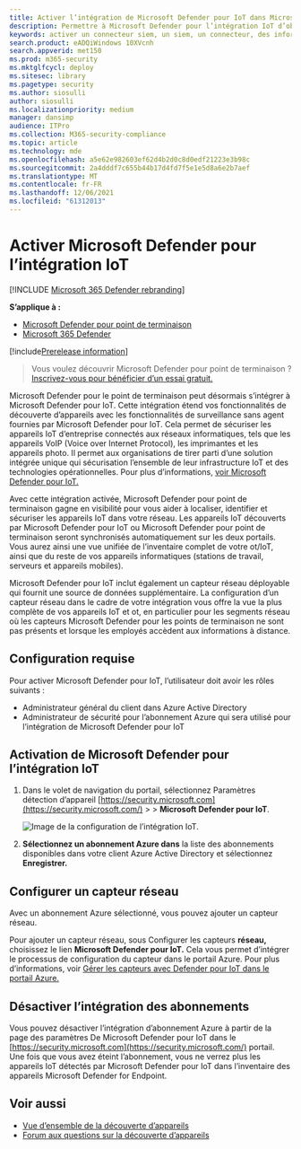 ```yaml
---
title: Activer l’intégration de Microsoft Defender pour IoT dans Microsoft Defender pour endpoint
description: Permettre à Microsoft Defender pour l’intégration IoT d’obtenir une visibilité axée sur les appareils IoT/OT dans les zones du réseau où MDE n’est pas déployé
keywords: activer un connecteur siem, un siem, un connecteur, des informations de sécurité et des événements
search.product: eADQiWindows 10XVcnh
search.appverid: met150
ms.prod: m365-security
ms.mktglfcycl: deploy
ms.sitesec: library
ms.pagetype: security
ms.author: siosulli
author: siosulli
ms.localizationpriority: medium
manager: dansimp
audience: ITPro
ms.collection: M365-security-compliance
ms.topic: article
ms.technology: mde
ms.openlocfilehash: a5e62e982603ef62d4b2d0c8d0edf21223e3b98c
ms.sourcegitcommit: 2a4dddf7c655b44b17d4fd7f5e1e5d8a6e2b7aef
ms.translationtype: MT
ms.contentlocale: fr-FR
ms.lasthandoff: 12/06/2021
ms.locfileid: "61312013"
---
```

# <a name="enable-microsoft-defender-for-iot-integration"></a>Activer Microsoft Defender pour l’intégration IoT

[!INCLUDE [Microsoft 365 Defender rebranding](../../includes/microsoft-defender.md)]

**S’applique à :**

- [Microsoft Defender pour point de terminaison](https://go.microsoft.com/fwlink/?linkid=2154037)
- [Microsoft 365 Defender](https://go.microsoft.com/fwlink/?linkid=2118804)

[!include[Prerelease information](../../includes/prerelease.md)]

> Vous voulez découvrir Microsoft Defender pour point de terminaison ? [Inscrivez-vous pour bénéficier d’un essai gratuit.](https://signup.microsoft.com/create-account/signup?products=7f379fee-c4f9-4278-b0a1-e4c8c2fcdf7e&ru=https://aka.ms/MDEp2OpenTrial?ocid=docs-wdatp-enablesiem-abovefoldlink)

Microsoft Defender pour le point de terminaison peut désormais s’intégrer à Microsoft Defender pour IoT. Cette intégration étend vos fonctionnalités de découverte d’appareils avec les fonctionnalités de surveillance sans agent fournies par Microsoft Defender pour IoT. Cela permet de sécuriser les appareils IoT d’entreprise connectés aux réseaux informatiques, tels que les appareils VoIP (Voice over Internet Protocol), les imprimantes et les appareils photo. Il permet aux organisations de tirer parti d’une solution intégrée unique qui sécurisation l’ensemble de leur infrastructure IoT et des technologies opérationnelles. Pour plus d’informations, [voir Microsoft Defender pour IoT.](/azure/defender-for-iot/organizations/overview)

Avec cette intégration activée, Microsoft Defender pour point de terminaison gagne en visibilité pour vous aider à localiser, identifier et sécuriser les appareils IoT dans votre réseau. Les appareils IoT découverts par Microsoft Defender pour IoT ou Microsoft Defender pour point de terminaison seront synchronisés automatiquement sur les deux portails. Vous aurez ainsi une vue unifiée de l’inventaire complet de votre ot/IoT, ainsi que du reste de vos appareils informatiques (stations de travail, serveurs et appareils mobiles).

Microsoft Defender pour IoT inclut également un capteur réseau déployable qui fournit une source de données supplémentaire. La configuration d’un capteur réseau dans le cadre de votre intégration vous offre la vue la plus complète de vos appareils IoT et ot, en particulier pour les segments réseau où les capteurs Microsoft Defender pour les points de terminaison ne sont pas présents et lorsque les employés accèdent aux informations à distance.

## <a name="prerequisites"></a>Configuration requise

Pour activer Microsoft Defender pour IoT, l’utilisateur doit avoir les rôles suivants :

- Administrateur général du client dans Azure Active Directory
- Administrateur de sécurité pour l’abonnement Azure qui sera utilisé pour l’intégration de Microsoft Defender pour IoT

## <a name="enabling-the-microsoft-defender-for-iot-integration"></a>Activation de Microsoft Defender pour l’intégration IoT

1. Dans le volet de navigation du portail, sélectionnez Paramètres détection d’appareil [https://security.microsoft.com](https://security.microsoft.com/)  \>  \> **Microsoft Defender pour IoT**.

    ![Image de la configuration de l’intégration IoT.](images/enable-defender-for-iot.png)

2. **Sélectionnez un abonnement Azure dans** la liste des abonnements disponibles dans votre client Azure Active Directory et sélectionnez **Enregistrer.**

## <a name="set-up-a-network-sensor"></a>Configurer un capteur réseau

Avec un abonnement Azure sélectionné, vous pouvez ajouter un capteur réseau.

Pour ajouter un capteur réseau, sous Configurer les capteurs **réseau,** choisissez le lien **Microsoft Defender pour IoT.** Cela vous permet d’intégrer le processus de configuration du capteur dans le portail Azure. Pour plus d’informations, voir [Gérer les capteurs avec Defender pour IoT dans le portail Azure.](/azure/defender-for-iot/organizations/how-to-manage-sensors-on-the-cloud)

## <a name="turn-off-subscription-integration"></a>Désactiver l’intégration des abonnements

Vous pouvez désactiver l’intégration d’abonnement Azure à partir de la page des paramètres De Microsoft Defender pour IoT dans le [https://security.microsoft.com](https://security.microsoft.com/) portail. Une fois que vous avez éteint l’abonnement, vous ne verrez plus les appareils IoT détectés par Microsoft Defender pour IoT dans l’inventaire des appareils Microsoft Defender for Endpoint.

## <a name="see-also"></a>Voir aussi

- [Vue d’ensemble de la découverte d’appareils](configure-device-discovery.md)
- [Forum aux questions sur la découverte d’appareils](device-discovery-faq.md)
